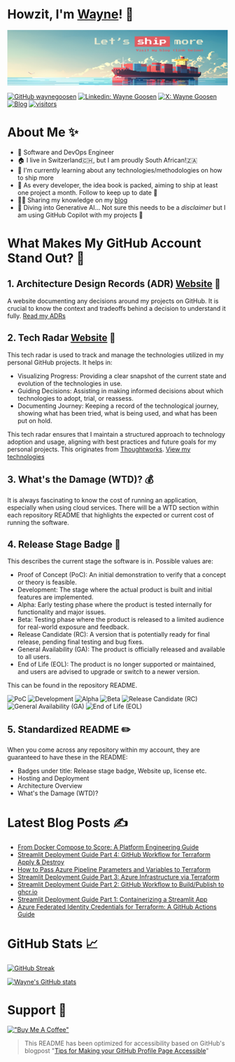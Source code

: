 <!--
**WayneGoosen/WayneGoosen** is a ✨ _special_ ✨ repository because its `README.md` (this file) appears on your GitHub profile.

Here are some ideas to get you started:

- 🔭 I’m currently working on ...
- 🌱 I’m currently learning ...
- 👯 I’m looking to collaborate on ...
- 🤔 I’m looking for help with ...
- 💬 Ask me about ...
- 📫 How to reach me: ...
- 😄 Pronouns: ...
- ⚡ Fun fact: ...

https://emojipedia.org/heart-hands
-->

# Howzit, I'm [Wayne](https://www.linkedin.com/in/waynegoosen/)! 👋

<!-- 
Colors
#e05c62 pink 
#e4e7ce cream
#5fa5b4 blue
-->

![Let's ship more banner](./images/banner.png)

[![GitHub waynegoosen](https://img.shields.io/github/followers/waynegoosen?style=social&label=follow)](https://github.com/WayneGoosen)
[![Linkedin: Wayne Goosen](https://img.shields.io/badge/-Wayne%20Goosen-blue?style=flat-square&logo=Linkedin&logoColor=white&link=https://www.linkedin.com/in/waynegoosen/)](https://www.linkedin.com/in/waynegoosen/)
[![X: Wayne Goosen](https://img.shields.io/twitter/follow/GoosenWayne)](https://x.com/GoosenWayne)
[![Blog](https://img.shields.io/website?color=0ab9e6&style=flat-square&up_message=waynegoosen.com&url=https%3A%2F%2Fwaynegoosen.com)](https://waynegoosen.com)
[![visitors](https://visitor-badge.laobi.icu/badge?page_id=waynegoosen.visitorbadge)](https://github.com/WayneGoosen)

# About Me ✨

- 🔭 Software and DevOps Engineer
- 🏠 I live in Switzerland🇨🇭, but I am proudly South African!🇿🇦
- 🌱 I'm currently learning about any technologies/methodologies on how to ship more
- 🚢 As every developer, the idea book is packed, aiming to ship at least one project a month. Follow to keep up to date 🙌
- 👨‍💻 Sharing my knowledge on my [blog](https://waynegoosen.com/)
- 🤖 Diving into Generative AI... Not sure this needs to be a *disclaimer* but I am using GitHub Copilot with my projects 🚀

# What Makes My GitHub Account Stand Out? 🧐

## 1. Architecture Design Records (ADR) [Website](https://adr.waynegoosen.com/log4brains/) 📒

A website documenting any decisions around my projects on GitHub. It is crucial to know the context and tradeoffs behind a decision to understand it fully. [Read my ADRs](https://adr.waynegoosen.com/log4brains/)

## 2. Tech Radar [Website](https://techradar.waynegoosen.com/) 💭

This tech radar is used to track and manage the technologies utilized in my personal GitHub projects. It helps in:

- Visualizing Progress: Providing a clear snapshot of the current state and evolution of the technologies in use.
- Guiding Decisions: Assisting in making informed decisions about which technologies to adopt, trial, or reassess.
- Documenting Journey: Keeping a record of the technological journey, showing what has been tried, what is being used, and what has been put on hold.

This tech radar ensures that I maintain a structured approach to technology adoption and usage, aligning with best practices and future goals for my personal projects. This originates from [Thoughtworks](https://www.thoughtworks.com/radar). [View my technologies](https://techradar.waynegoosen.com/)

## 3. What's the Damage (WTD)? 💰

It is always fascinating to know the cost of running an application, especially when using cloud services. There will be a WTD section within each repository README that highlights the expected or current cost of running the software.

## 4. Release Stage Badge 🚀

This describes the current stage the software is in. Possible values are:

- Proof of Concept (PoC): An initial demonstration to verify that a concept or theory is feasible.
- Development: The stage where the actual product is built and initial features are implemented.
- Alpha: Early testing phase where the product is tested internally for functionality and major issues.
- Beta: Testing phase where the product is released to a limited audience for real-world exposure and feedback.
- Release Candidate (RC): A version that is potentially ready for final release, pending final testing and bug fixes.
- General Availability (GA): The product is officially released and available to all users.
- End of Life (EOL): The product is no longer supported or maintained, and users are advised to upgrade or switch to a newer version.

This can be found in the repository README.

![PoC](https://img.shields.io/badge/Release_Stage-PoC-yellow?color=%23FF4500
)
![Development](https://img.shields.io/badge/Release_Stage-Development-yellow?color=%23FF8C00
)
![Alpha](https://img.shields.io/badge/Release_Stage-Alpha-yellow?color=%23FFD700
)
![Beta](https://img.shields.io/badge/Release_Stage-Beta-yellow?color=%23ADFF2F
)
![Release Candidate (RC)](https://img.shields.io/badge/Release_Stage-Release_Candidate_(RC)-yellow?color=%2300BFFF
)
![General Availability (GA)](https://img.shields.io/badge/Release_Stage-General_Availability_(GA)-yellow?color=%2332CD32
)
![End of Life (EOL)](https://img.shields.io/badge/Release_Stage-End_of_Life_(EOL)-yellow?color=%238B0000
)

## 5. Standardized README ✏️

When you come across any repository within my account, they are guaranteed to have these in the README:

- Badges under title: Release stage badge, Website up, license etc.
- Hosting and Deployment
- Architecture Overview
- What's the Damage (WTD)?

# Latest Blog Posts ✍️

- [From Docker Compose to Score: A Platform Engineering Guide](https://waynegoosen.com/post/platform-engineering-transition-docker-compose-to-score-specification/)
- [Streamlit Deployment Guide Part 4: GitHub Workflow for Terraform Apply & Destroy](https://waynegoosen.com/post/streamlit-deployment-guide-part-4-github-tf-workflow/)
- [How to Pass Azure Pipeline Parameters and Variables to Terraform](https://waynegoosen.com/post/add-boolean-vars-terraform-azure-devops/)
- [Streamlit Deployment Guide Part 3: Azure Infrastructure via Terraform](https://waynegoosen.com/post/streamlit-deployment-guide-part-3-azure-infra/)
- [Streamlit Deployment Guide Part 2: GitHub Workflow to Build/Publish to ghcr.io](https://waynegoosen.com/post/streamlit-deployment-guide-part-2-github-workflow/)
- [Streamlit Deployment Guide Part 1: Containerizing a Streamlit App](https://waynegoosen.com/post/streamlit-deployment-guide-part-1-containerization/)
- [Azure Federated Identity Credentials for Terraform: A GitHub Actions Guide](https://waynegoosen.com/post/azure-federated-identity-credentials-terraform-github-actions-guide/)

# GitHub Stats 📈

[![GitHub Streak](https://github-readme-streak-stats.herokuapp.com?user=waynegoosen&theme=dark)](https://git.io/streak-stats)

[![Wayne's GitHub stats](https://github-readme-stats.vercel.app/api?username=waynegoosen&count_private=true&show_icons=true&theme=highcontrast)](https://github.com/anuraghazra/github-readme-stats)

# Support 🫶

[!["Buy Me A Coffee"](https://www.buymeacoffee.com/assets/img/custom_images/orange_img.png)](https://www.buymeacoffee.com/waynegoosen)

> This README has been optimized for accessibility based on GitHub's blogpost "[Tips for Making your GitHub Profile Page Accessible](https://github.blog/2023-10-26-5-tips-for-making-your-github-profile-page-accessible)"
